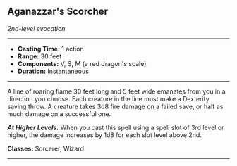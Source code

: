 ﻿## Aganazzar's Scorcher
*2nd-level evocation*
___
- **Casting Time:** 1 action
- **Range:** 30 feet
- **Components:** V, S, M (a red dragon's scale)
- **Duration:** Instantaneous

---
A line of roaring flame 30 feet long and 5 feet wide emanates from you in a direction you choose. Each creature in the line must make a Dexterity saving throw. A creature takes 3d8 fire damage on a failed save, or half as much damage on a successful one.

***At Higher Levels.*** When you cast this spell using a spell slot of 3rd level or higher, the damage increases by 1d8 for each slot level above 2nd.

**Classes:** Sorcerer, Wizard


---
